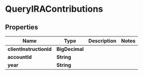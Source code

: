 

# QueryIRAContributions


## Properties

| Name | Type | Description | Notes |
|------------ | ------------- | ------------- | -------------|
|**clientInstructionId** | **BigDecimal** |  |  |
|**accountId** | **String** |  |  |
|**year** | **String** |  |  |



